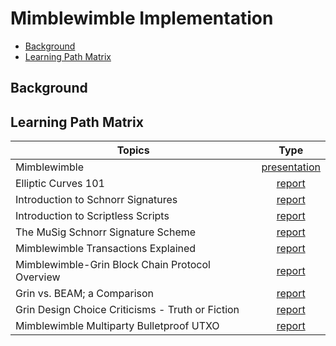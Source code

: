 # Mimblewimble Implementation

- [Background](#background)
- [Learning Path Matrix](#learning-path-matrix)

## Background



## Learning Path Matrix 

| Topics                                           |                             Type                             |
| ------------------------------------------------ | :----------------------------------------------------------: |
| Mimblewimble                                     | <div class="wrap_beg">[presentation](/protocols/mimblewimble-1/sources/PITCHME.link.md)</div> |
| Elliptic Curves 101                              | <div class="wrap_beg">[report](/cryptography/crypto-1/sources/PITCHME.link.md)</div> |
| Introduction to Schnorr Signatures               | <div class="wrap_int">[report](/cryptography/digital_signatures/introduction_schnorr_signatures.md)</div> |
| Introduction to Scriptless Scripts               | <div class="wrap_int">[report](/cryptography/scriptless-scripts/introduction-to-scriptless-scripts.md)</div> |
| The MuSig Schnorr Signature Scheme               | <div class="wrap_int">[report](/cryptography/musig-schnorr-sig-scheme/The_MuSig_Schnorr_Signature_Scheme.md)</div> |
| Mimblewimble Transactions Explained              | <div class="wrap_int">[report](/protocols/mimblewimble-1/MainReport.md)</div> |
| Mimblewimble-Grin Block Chain Protocol Overview  | <div class="wrap_adv">[report](/protocols/grin-protocol-overview/MainReport.md)</div> |
| Grin vs. BEAM; a Comparison                      | <div class="wrap_adv">[report](/protocols/grin-beam-comparison/MainReport.md)</div> |
| Grin Design Choice Criticisms - Truth or Fiction | <div class="wrap_adv">[report](/protocols/grin-design-choice-criticisms/MainReport.md)</div> |
| Mimblewimble Multiparty Bulletproof UTXO         | <div class="wrap_adv">[report](/protocols/mimblewimble-mp-bp-utxo/MainReport.md)</div> |

